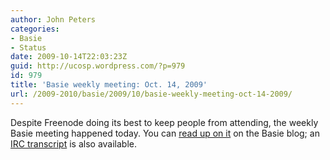 ```yaml
---
author: John Peters
categories:
- Basie
- Status
date: 2009-10-14T22:03:23Z
guid: http://ucosp.wordpress.com/?p=979
id: 979
title: 'Basie weekly meeting: Oct. 14, 2009'
url: /2009-2010/basie/2009/10/basie-weekly-meeting-oct-14-2009/
---
```


Despite Freenode doing its best to keep people from attending, the weekly Basie meeting happened today. You can [read up on it](http://blog.basieproject.org/?p=1385) on the Basie blog; an [IRC transcript](http://basieproject.org/irclog/index.php?date=2009-10-14) is also available.